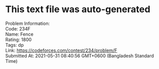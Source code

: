 # This text file was auto-generated  
  
Problem Information:  
Code: 234F  
Name: Fence  
Rating: 1800  
Tags: dp  
Link: https://codeforces.com/contest/234/problem/F  
Submitted At: 2021-05-31 08:40:56 GMT+0600 (Bangladesh Standard Time)  
